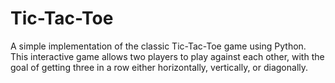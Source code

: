 # Tic-Tac-Toe
A simple implementation of the classic Tic-Tac-Toe game using Python. This interactive game allows two players to play against each other, with the goal of getting three in a row either horizontally, vertically, or diagonally.
